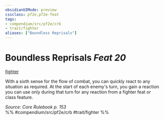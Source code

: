 ```yaml
---
obsidianUIMode: preview
cssclass: pf2e,pf2e-feat
tags:
- compendium/src/pf2e/crb
- trait/fighter
aliases: ["Boundless Reprisals"]
---
```

# Boundless Reprisals  *Feat 20*  
[fighter](../../rules/traits/fighter.md)  


With a sixth sense for the flow of combat, you can quickly react to any situation as required. At the start of each enemy's turn, you gain a reaction you can use only during that turn for any reaction from a fighter feat or class feature.

*Source: Core Rulebook p. 153*  
%% #compendium/src/pf2e/crb #trait/fighter %%